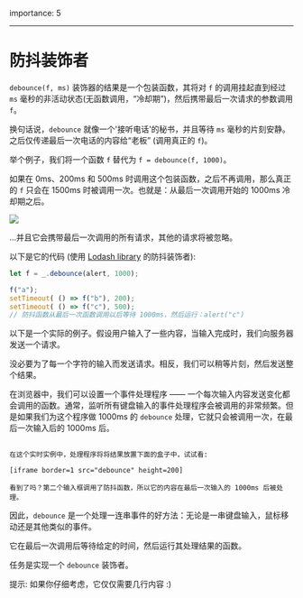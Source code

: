 importance: 5

---

# 防抖装饰者

`debounce(f, ms)` 装饰器的结果是一个包装函数，其将对 `f` 的调用挂起直到经过 `ms` 毫秒的非活动状态(无函数调用，“冷却期”)，然后携带最后一次请求的参数调用 `f`。

换句话说，`debounce` 就像一个'接听电话'的秘书，并且等待 `ms` 毫秒的片刻安静。之后仅传递最后一次电话的内容给“老板” (调用真正的 `f`)。

举个例子，我们将一个函数 `f` 替代为 `f = debounce(f, 1000)`。

如果在 0ms、200ms 和 500ms 时调用这个包装函数，之后不再调用，那么真正的 `f` 只会在 1500ms 时被调用一次。也就是：从最后一次调用开始的 1000ms 冷却期之后。

![](debounce.svg)

...并且它会携带最后一次调用的所有请求，其他的请求将被忽略。

以下是它的代码 (使用 [Lodash library](https://lodash.com/docs/4.17.15#debounce) 的防抖装饰者):

```js
let f = _.debounce(alert, 1000);

f("a");
setTimeout( () => f("b"), 200);
setTimeout( () => f("c"), 500);
// 防抖函数从最后一次函数调用以后等待 1000ms，然后运行：alert("c")
```

以下是一个实际的例子。假设用户输入了一些内容，当输入完成时，我们向服务器发送一个请求。

没必要为了每一个字符的输入而发送请求。相反，我们可以稍等片刻，然后发送整个结果。

在浏览器中，我们可以设置一个事件处理程序 —— 一个每次输入内容发送变化都会调用的函数。通常，监听所有键盘输入的事件处理程序会被调用的非常频繁。但是如果我们为这个程序做 1000ms 的 `debounce` 处理，它就只会被调用一次，在最后一次输入后的 1000ms 后。

```online

在这个实时实例中，处理程序将将结果放置下面的盒子中，试试看:

[iframe border=1 src="debounce" height=200]

看到了吗？第二个输入框调用了防抖函数，所以它的内容在最后一次输入的 1000ms 后被处理。
```

因此，`debounce` 是一个处理一连串事件的好方法：无论是一串键盘输入，鼠标移动还是其他类似的事件。

它在最后一次调用后等待给定的时间，然后运行其处理结果的函数。

任务是实现一个 `debounce` 装饰者。

提示: 如果你仔细考虑，它仅仅需要几行内容 :)
